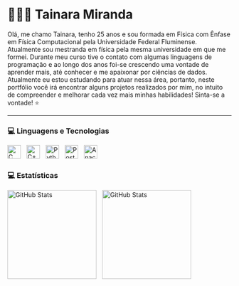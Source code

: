 # 👩🏻‍💻 Tainara Miranda 

Olá, me chamo Tainara, tenho 25 anos e sou formada em Física com Ênfase em Física Computacional pela Universidade Federal Fluminense. Atualmente sou mestranda em física pela mesma universidade em que me formei. Durante meu curso tive o contato com algumas linguagens de programação e ao longo dos anos foi-se crescendo uma vontade de aprender mais, até conhecer e me apaixonar por ciências de dados.
Atualmente eu estou estudando para atuar nessa área, portanto, neste portfólio você irá encontrar alguns projetos realizados por mim, no intuito de compreender e melhorar cada vez mais minhas habilidades! Sinta-se a vontade! ⭐

---

### 💻 Linguagens e Tecnologias


<img 
    align="left" 
    alt="C"
    title="C" 
    width="30px" 
    style="padding-right: 10px;" 
    src="https://cdn.jsdelivr.net/gh/devicons/devicon@latest/icons/c/c-original.svg" 
/>

 <img 
    align="left" 
    alt="C++"
    title="C++" 
    width="30px" 
    style="padding-right: 10px;" 
    src="https://cdn.jsdelivr.net/gh/devicons/devicon@latest/icons/cplusplus/cplusplus-original.svg"
/>


 <img 
    align="left" 
    alt="Python"
    title="Python" 
    width="30px" 
    style="padding-right: 10px;" 
    src="https://cdn.jsdelivr.net/gh/devicons/devicon@latest/icons/python/python-original.svg" 
/>
         

 <img 
    align="left" 
    alt="PostgreSQL"
    title="PostgreSQL" 
    width="30px" 
    style="padding-right: 10px;" 
    src="https://cdn.jsdelivr.net/gh/devicons/devicon@latest/icons/postgresql/postgresql-original.svg" 
/>

           
<img 
    align="left" 
    alt="Anaconda"
    title="Anaconda" 
    width="30px" 
    style="padding-right: 10px;" 
    src="https://cdn.jsdelivr.net/gh/devicons/devicon@latest/icons/anaconda/anaconda-original.svg"
/>

<br/>
<br/>

### 💻 Estatísticas
          
<p>
  <img 
    align="left" 
    alt="GitHub Stats" 
    height="200" 
    style="padding-right: 10px;" 
    src="https://github-readme-stats.vercel.app/api?username=Tainara-Miranda&show_icons=true&theme=tokyonight&include_all_commits=true&locale=pt-br" 
  />

<img 
      align="left" 
      alt="GitHub Stats" 
      height="200" 
      src="https://github-readme-stats.vercel.app/api/top-langs/?username=Tainara-Miranda&theme=tokyonight&layout=compact&custom_title=Tecnologias&langs_count=9" 
  />

</p>
